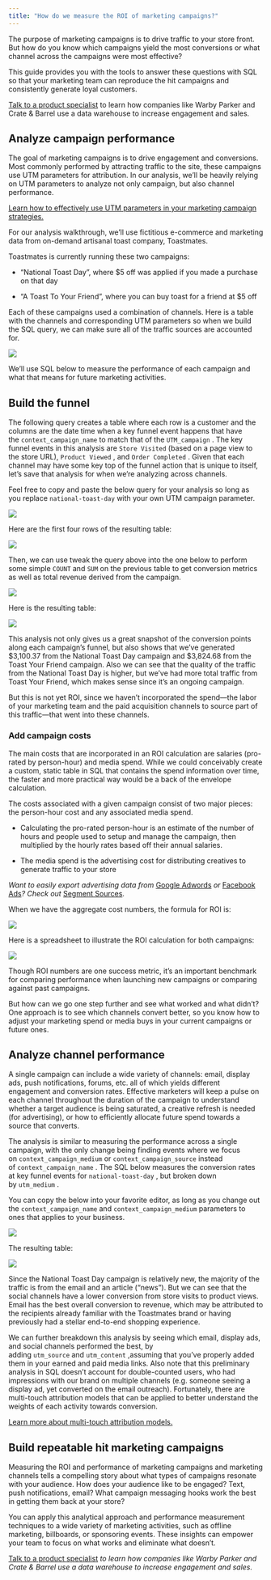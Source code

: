 ```yaml
---
title: "How do we measure the ROI of marketing campaigns?"
---
```


The purpose of marketing campaigns is to drive traffic to your store front. But how do you know which campaigns yield the most conversions or what channel across the campaigns were most effective?

This guide provides you with the tools to answer these questions with SQL so that your marketing team can reproduce the hit campaigns and consistently generate loyal customers.

[Talk to a product specialist](/contact/sales) to learn how companies like Warby Parker and Crate & Barrel use a data warehouse to increase engagement and sales.

## Analyze campaign performance

The goal of marketing campaigns is to drive engagement and conversions. Most commonly performed by attracting traffic to the site, these campaigns use UTM parameters for attribution. In our analysis, we’ll be heavily relying on UTM parameters to analyze not only campaign, but also channel performance.

[Learn how to effectively use UTM parameters in your marketing campaign strategies.](/docs/guides/sources/how-to-track-customers-across-channels-devices)

For our analysis walkthrough, we’ll use fictitious e-commerce and marketing data from on-demand artisanal toast company, Toastmates.

Toastmates is currently running these two campaigns:

*   “National Toast Day”, where $5 off was applied if you made a purchase on that day

*   “A Toast To Your Friend”, where you can buy toast for a friend at $5 off


Each of these campaigns used a combination of channels. Here is a table with the channels and corresponding UTM parameters so when we build the SQL query, we can make sure all of the traffic sources are accounted for.

![](../images/asset_OGzmZ2AW.png)

We’ll use SQL below to measure the performance of each campaign and what that means for future marketing activities.

## Build the funnel

The following query creates a table where each row is a customer and the columns are the date time when a key funnel event happens that have the `context_campaign_name` to match that of the `UTM_campaign` . The key funnel events in this analysis are `Store Visited` (based on a page view to the store URL), `Product Viewed` , and `Order Completed` . Given that each channel may have some key top of the funnel action that is unique to itself, let’s save that analysis for when we’re analyzing across channels.

Feel free to copy and paste the below query for your analysis so long as you replace `national-toast-day` with your own UTM campaign parameter.

![](../images/asset_nGAIFI7p.png)

Here are the first four rows of the resulting table:

![](../images/asset_vyQw0KkL.png)

Then, we can use tweak the query above into the one below to perform some simple `COUNT` and `SUM` on the previous table to get conversion metrics as well as total revenue derived from the campaign.

![](../images/asset_Hy1ECxwg.png)

Here is the resulting table:

![](../images/asset_F9LPOF1g.png)

This analysis not only gives us a great snapshot of the conversion points along each campaign’s funnel, but also shows that we’ve generated $3,100.37 from the National Toast Day campaign and $3,824.68 from the Toast Your Friend campaign. Also we can see that the quality of the traffic from the National Toast Day is higher, but we’ve had more total traffic from Toast Your Friend, which makes sense since it’s an ongoing campaign.

But this is not yet ROI, since we haven’t incorporated the spend—the labor of your marketing team and the paid acquisition channels to source part of this traffic—that went into these channels.

### Add campaign costs

The main costs that are incorporated in an ROI calculation are salaries (pro-rated by person-hour) and media spend. While we could conceivably create a custom, static table in SQL that contains the spend information over time, the faster and more practical way would be a back of the envelope calculation.

The costs associated with a given campaign consist of two major pieces: the person-hour cost and any associated media spend.

*   Calculating the pro-rated person-hour is an estimate of the number of hours and people used to setup and manage the campaign, then multiplied by the hourly rates based off their annual salaries.

*   The media spend is the advertising cost for distributing creatives to generate traffic to your store


_Want to easily export advertising data from_ [Google Adwords](/sources/adwords) _or_ [Facebook Ads](/sources/facebook-ads)_?_ _Check out_ [Segment Sources](/sources).

When we have the aggregate cost numbers, the formula for ROI is:

![](../images/asset_S8lb7syC.png)

Here is a spreadsheet to illustrate the ROI calculation for both campaigns:

![](../images/asset_WLIQbUiN.png)

Though ROI numbers are one success metric, it’s an important benchmark for comparing performance when launching new campaigns or comparing against past campaigns.

But how can we go one step further and see what worked and what didn’t? One approach is to see which channels convert better, so you know how to adjust your marketing spend or media buys in your current campaigns or future ones.

## Analyze channel performance

A single campaign can include a wide variety of channels: email, display ads, push notifications, forums, etc. all of which yields different engagement and conversion rates. Effective marketers will keep a pulse on each channel throughout the duration of the campaign to understand whether a target audience is being saturated, a creative refresh is needed (for advertising), or how to efficiently allocate future spend towards a source that converts.

The analysis is similar to measuring the performance across a single campaign, with the only change being finding events where we focus on `context_campaign_medium` or `context_campaign_source` instead of `context_campaign_name` . The SQL below measures the conversion rates at key funnel events for `national-toast-day` , but broken down by `utm_medium` .

You can copy the below into your favorite editor, as long as you change out the `context_campaign_name` and `context_campaign_medium` parameters to ones that applies to your business.

![](../images/asset_SMbi9vDU.png)

The resulting table:

![](../images/asset_CvpDSZSd.png)

Since the National Toast Day campaign is relatively new, the majority of the traffic is from the email and an article (“news”). But we can see that the social channels have a lower conversion from store visits to product views. Email has the best overall conversion to revenue, which may be attributed to the recipients already familiar with the Toastmates brand or having previously had a stellar end-to-end shopping experience.

We can further breakdown this analysis by seeing which email, display ads, and social channels performed the best, by adding `utm_source` and `utm_content` ,assuming that you’ve properly added them in your earned and paid media links. Also note that this preliminary analysis in SQL doesn’t account for double-counted users, who had impressions with our brand on multiple channels (e.g. someone seeing a display ad, yet converted on the email outreach). Fortunately, there are multi-touch attribution models that can be applied to better understand the weights of each activity towards conversion.

[Learn more about multi-touch attribution models.](/academy/collecting-data/an-introduction-to-multi-touch-attribution)

## Build repeatable hit marketing campaigns

Measuring the ROI and performance of marketing campaigns and marketing channels tells a compelling story about what types of campaigns resonate with your audience. How does your audience like to be engaged? Text, push notifications, email? What campaign messaging hooks work the best in getting them back at your store?

You can apply this analytical approach and performance measurement techniques to a wide variety of marketing activities, such as offline marketing, billboards, or sponsoring events. These insights can empower your team to focus on what works and eliminate what doesn’t.

[Talk to a product specialist](/contact/sales) _to learn how companies like Warby Parker and Crate & Barrel use a data warehouse to increase engagement and sales._
